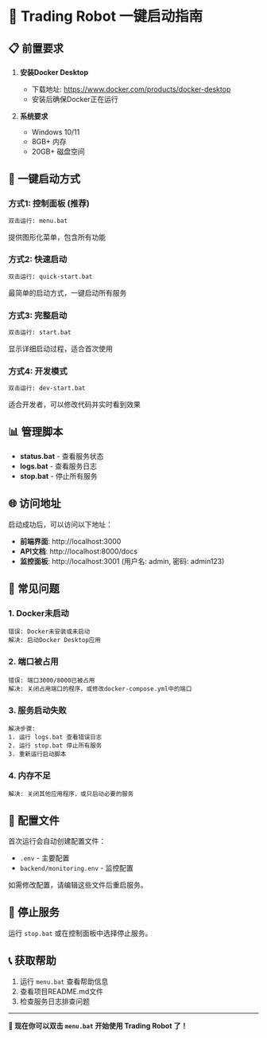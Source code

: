 # 🚀 Trading Robot 一键启动指南

## 📋 前置要求

1. **安装Docker Desktop**
   - 下载地址: https://www.docker.com/products/docker-desktop
   - 安装后确保Docker正在运行

2. **系统要求**
   - Windows 10/11
   - 8GB+ 内存
   - 20GB+ 磁盘空间

## 🎯 一键启动方式

### 方式1: 控制面板 (推荐)
```bash
双击运行: menu.bat
```
提供图形化菜单，包含所有功能

### 方式2: 快速启动
```bash
双击运行: quick-start.bat
```
最简单的启动方式，一键启动所有服务

### 方式3: 完整启动
```bash
双击运行: start.bat
```
显示详细启动过程，适合首次使用

### 方式4: 开发模式
```bash
双击运行: dev-start.bat
```
适合开发者，可以修改代码并实时看到效果

## 📊 管理脚本

- **status.bat** - 查看服务状态
- **logs.bat** - 查看服务日志
- **stop.bat** - 停止所有服务

## 🌐 访问地址

启动成功后，可以访问以下地址：

- **前端界面**: http://localhost:3000
- **API文档**: http://localhost:8000/docs
- **监控面板**: http://localhost:3001 (用户名: admin, 密码: admin123)

## 🔧 常见问题

### 1. Docker未启动
```
错误: Docker未安装或未启动
解决: 启动Docker Desktop应用
```

### 2. 端口被占用
```
错误: 端口3000/8000已被占用
解决: 关闭占用端口的程序，或修改docker-compose.yml中的端口
```

### 3. 服务启动失败
```
解决步骤:
1. 运行 logs.bat 查看错误日志
2. 运行 stop.bat 停止所有服务
3. 重新运行启动脚本
```

### 4. 内存不足
```
解决: 关闭其他应用程序，或只启动必要的服务
```

## 📝 配置文件

首次运行会自动创建配置文件：
- `.env` - 主要配置
- `backend/monitoring.env` - 监控配置

如需修改配置，请编辑这些文件后重启服务。

## 🛑 停止服务

运行 `stop.bat` 或在控制面板中选择停止服务。

## 📞 获取帮助

1. 运行 `menu.bat` 查看帮助信息
2. 查看项目README.md文件
3. 检查服务日志排查问题

---

**🎉 现在你可以双击 `menu.bat` 开始使用 Trading Robot 了！**
